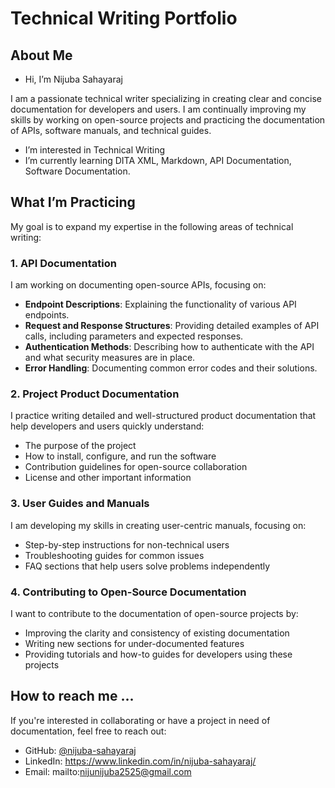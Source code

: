 # Technical Writing Portfolio

## About Me

- Hi, I’m Nijuba Sahayaraj

I am a passionate technical writer specializing in creating clear and concise documentation for developers and users.
I am continually improving my skills by working on open-source projects and practicing the documentation of APIs, software manuals, and technical guides.

- I’m interested in Technical Writing
- I’m currently learning DITA XML, Markdown, API Documentation, Software Documentation.

## What I’m Practicing
My goal is to expand my expertise in the following areas of technical writing:

### 1. API Documentation
I am working on documenting open-source APIs, focusing on:
- **Endpoint Descriptions**: Explaining the functionality of various API endpoints.
- **Request and Response Structures**: Providing detailed examples of API calls, including parameters and expected responses.
- **Authentication Methods**: Describing how to authenticate with the API and what security measures are in place.
- **Error Handling**: Documenting common error codes and their solutions.

### 2. Project Product Documentation
I practice writing detailed and well-structured product documentation that help developers and users quickly understand:
- The purpose of the project
- How to install, configure, and run the software
- Contribution guidelines for open-source collaboration
- License and other important information

### 3. User Guides and Manuals
I am developing my skills in creating user-centric manuals, focusing on:
- Step-by-step instructions for non-technical users
- Troubleshooting guides for common issues
- FAQ sections that help users solve problems independently

### 4. Contributing to Open-Source Documentation
I want to contribute to the documentation of open-source projects by:
- Improving the clarity and consistency of existing documentation
- Writing new sections for under-documented features
- Providing tutorials and how-to guides for developers using these projects

## How to reach me ...
If you're interested in collaborating or have a project in need of documentation, feel free to reach out:
- GitHub: [@nijuba-sahayaraj](https://github.com/nijuba-sahayaraj)
- LinkedIn: https://www.linkedin.com/in/nijuba-sahayaraj/
- Email: mailto:nijunijuba2525@gmail.com
